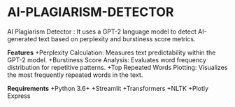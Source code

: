 # AI-PLAGIARISM-DETECTOR
AI Plagiarism Detector : It uses a GPT-2 language model to detect AI-generated text based on perplexity and burstiness score metrics.

**Features**
+Perplexity Calculation: Measures text predictability within the GPT-2 model.
+Burstiness Score Analysis: Evaluates word frequency distribution for repetitive patterns.
+Top Repeated Words Plotting: Visualizes the most frequently repeated words in the text.

**Requirements**
+Python 3.6+
+Streamlit
+Transformers
+NLTK
+Plotly Express
